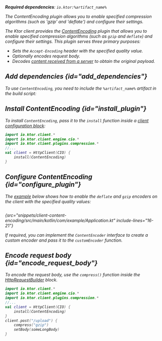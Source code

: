 [//]: # (title: Content encoding)

<primary-label ref="client-plugin"/>

<var name="artifact_name" value="ktor-client-encoding"/>

<tldr>
<p>
<b>Required dependencies</b>: <code>io.ktor:%artifact_name%</code>
</p>
<var name="example_name" value="client-content-encoding"/>
<include from="lib.topic" element-id="download_example"/>
</tldr>

<link-summary>
The ContentEncoding plugin allows you to enable specified compression algorithms (such as 'gzip' and 'deflate') and configure their settings.
</link-summary>

The Ktor client provides the [ContentEncoding](https://api.ktor.io/ktor-client/ktor-client-plugins/ktor-client-encoding/io.ktor.client.plugins.compression/-content-encoding) 
plugin that allows you to enable specified compression algorithms (such as `gzip` and `deflate`) and configure their settings. 
This plugin serves three primary purposes:
* Sets the `Accept-Encoding` header with the specified quality value.
* Optionally encodes request body.
* Decodes [content received from a server](client-responses.md#body) to obtain the original payload.


## Add dependencies {id="add_dependencies"}
To use `ContentEncoding`, you need to include the `%artifact_name%` artifact in the build script:

<include from="lib.topic" element-id="add_ktor_artifact"/>
<include from="lib.topic" element-id="add_ktor_client_artifact_tip"/>

## Install ContentEncoding {id="install_plugin"}
To install `ContentEncoding`, pass it to the `install` function inside a [client configuration block](client-create-and-configure.md#configure-client):
```kotlin
import io.ktor.client.*
import io.ktor.client.engine.cio.*
import io.ktor.client.plugins.compression.*
//...
val client = HttpClient(CIO) {
    install(ContentEncoding)
}
```

## Configure ContentEncoding {id="configure_plugin"}
The [example](https://github.com/ktorio/ktor-documentation/tree/%ktor_version%/codeSnippets/snippets/client-content-encoding) below shows how to enable the `deflate` and `gzip` encoders on the client with the specified quality values:

```kotlin
```
{src="snippets/client-content-encoding/src/main/kotlin/com/example/Application.kt" include-lines="16-21"}

If required, you can implement the `ContentEncoder` interface to create a custom encoder and pass it to the `customEncoder` function.

## Encode request body {id="encode_request_body"}
To encode the request body, use the `compress()` function inside the [HttpRequestBuilder](https://api.ktor.io/ktor-client/ktor-client-core/io.ktor.client.request/-http-request-builder/index.html) block.
```kotlin
import io.ktor.client.*
import io.ktor.client.engine.cio.*
import io.ktor.client.plugins.compression.*
//...
val client = HttpClient(CIO) {
    install(ContentEncoding)
}
client.post("/upload") {
    compress("gzip")
    setBody(someLongBody)
}
```
